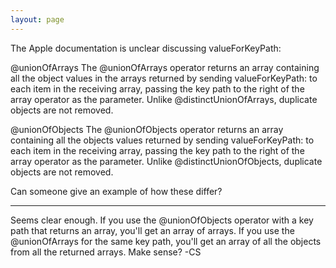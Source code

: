 ```yaml
---
layout: page
---
```




The Apple documentation is unclear discussing valueForKeyPath:

@unionOfArrays
The @unionOfArrays operator returns an array containing all the object values in the arrays returned by sending valueForKeyPath: to each item in the receiving array, passing the key path to the right of the array operator as the parameter. Unlike @distinctUnionOfArrays, duplicate objects are not removed.

@unionOfObjects
The @unionOfObjects operator returns an array containing all the objects values returned by sending valueForKeyPath: to each item in the receiving array, passing the key path to the right of the array operator as the parameter. Unlike @distinctUnionOfObjects, duplicate objects are not removed.

Can someone give an example of how these differ?

----

Seems clear enough. If you use the @unionOfObjects operator with a key path that returns an array, you'll get an array of arrays. If you use the @unionOfArrays for the same key path, you'll get an array of all the objects from all the returned arrays. Make sense? -CS